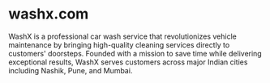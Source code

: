 # washx.com
WashX is a professional car wash service that revolutionizes vehicle maintenance by bringing high-quality cleaning services directly to customers' doorsteps. Founded with a mission to save time while delivering exceptional results, WashX serves customers across major Indian cities including Nashik, Pune, and Mumbai.
